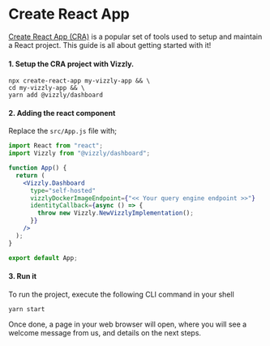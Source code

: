 # Create React App

[Create React App (CRA)](https://github.com/facebook/create-react-app) is a popular set of tools used to setup and maintain a React project. This guide is all about getting started with it!

#### 1. Setup the CRA project with Vizzly.

```shell
npx create-react-app my-vizzly-app && \
cd my-vizzly-app && \
yarn add @vizzly/dashboard
```

#### 2. Adding the react component

Replace the `src/App.js` file with;

```jsx
import React from "react";
import Vizzly from "@vizzly/dashboard";

function App() {
  return (
    <Vizzly.Dashboard
      type="self-hosted"
      vizzlyDockerImageEndpoint={"<< Your query engine endpoint >>"}
      identityCallback={async () => {
        throw new Vizzly.NewVizzlyImplementation();
      }}
    />
  );
}

export default App;
```

#### 3. Run it

To run the project, execute the following CLI command in your shell

```
yarn start
```

Once done, a page in your web browser will open, where you will see a welcome message from us, and details on the next steps.
